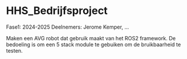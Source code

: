 # HHS_Bedrijfsproject

Fase1: 2024-2025
Deelnemers: Jerome Kemper, ...

Maken een AVG robot dat gebruik maakt van het ROS2 framework.
De bedoeling is om een 5 stack module te gebuiken om de bruikbaarheid te testen. 
